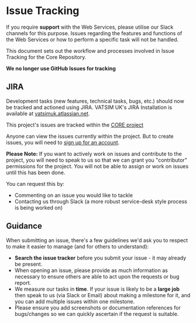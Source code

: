 # Issue Tracking

If you require **support** with the Web Services, please utilise our Slack channels for this purpose.  Issues regarding the features and functions of the Web Services or how to perform a specific task will not be handled.

This document sets out the workflow and processes involved in Issue Tracking for the Core Repository.

**We no longer use GitHub Issues for tracking**

## JIRA

Development tasks (new features, technical tasks, bugs, etc.) should now be tracked and actioned using JIRA. VATSIM UK's JIRA Installation is available at [vatsimuk.atlassian.net](https://vatsimuk.atlassian.net).

This project's issues are tracked within the [CORE project](https://vatsimuk.atlassian.net/projects/CORE/issues)

Anyone can view the issues currently within the project. But to create issues, you will need to [sign up for an account](https://vatsimuk.atlassian.net/login).

**Please Note:** If you want to actively work on issues and contribute to the project, you will need to speak to us so that we can grant you "contributor" permissions for the project. You will not be able to assign or work on issues until this has been done.

You can request this by:
* Commenting on an issue you would like to tackle
* Contacting us through Slack (a more robust service-desk style process is being worked on)

## Guidance

When submitting an issue, there's a few guidelines we'd ask you to respect to make it easier to manage (and for others to understand):

* **Search the issue tracker** before you submit your issue - it may already be present.
* When opening an issue, please provide as much information as necessary to ensure others are able to act upon the requests or bug report.
* We measure our tasks in **time**.  If your issue is likely to be a **large job** then speak to us (via Slack or Email) about making a milestone for it, and you can add multiple issues within one milestone.
* Please ensure you add screenshots or documentation references for bugs/changes so we can quickly ascertain if the request is suitable.
